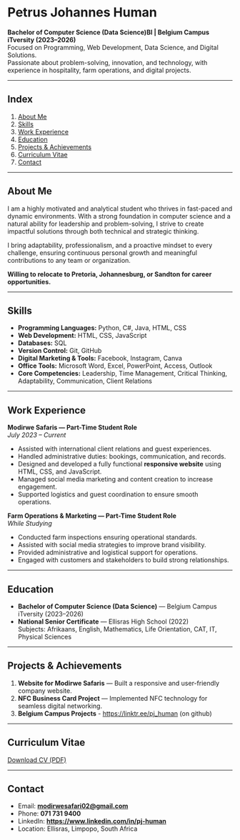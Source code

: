 # Petrus Johannes Human  

**Bachelor of Computer Science (Data Science)BI | Belgium Campus iTversity (2023–2026)**  
Focused on Programming, Web Development, Data Science, and Digital Solutions.  
Passionate about problem-solving, innovation, and technology, with experience in hospitality, farm operations, and digital projects.  

---

## Index
1. [About Me](#about-me)  
2. [Skills](#skills)  
3. [Work Experience](#work-experience)  
4. [Education](#education)  
5. [Projects & Achievements](#projects--achievements)  
6. [Curriculum Vitae](#curriculum-vitae)  
7. [Contact](#contact)  

---

## About Me
I am a highly motivated and analytical student who thrives in fast-paced and dynamic environments. With a strong foundation in computer science and a natural ability for leadership and problem-solving, I strive to create impactful solutions through both technical and strategic thinking.  

I bring adaptability, professionalism, and a proactive mindset to every challenge, ensuring continuous personal growth and meaningful contributions to any team or organization.  

**Willing to relocate to Pretoria, Johannesburg, or Sandton for career opportunities.** 

---

## Skills

- **Programming Languages:** Python, C#, Java, HTML, CSS  
- **Web Development:** HTML, CSS, JavaScript  
- **Databases:** SQL  
- **Version Control:** Git, GitHub  
- **Digital Marketing & Tools:** Facebook, Instagram, Canva  
- **Office Tools:** Microsoft Word, Excel, PowerPoint, Access, Outlook  
- **Core Competencies:** Leadership, Time Management, Critical Thinking, Adaptability, Communication, Client Relations  

---

## Work Experience  

**Modirwe Safaris — Part-Time Student Role**  
*July 2023 – Current*  
- Assisted with international client relations and guest experiences.  
- Handled administrative duties: bookings, communication, and records.  
- Designed and developed a fully functional **responsive website** using HTML, CSS, and JavaScript.  
- Managed social media marketing and content creation to increase engagement.  
- Supported logistics and guest coordination to ensure smooth operations.  

**Farm Operations & Marketing — Part-Time Student Role**  
*While Studying*  
- Conducted farm inspections ensuring operational standards.  
- Assisted with social media strategies to improve brand visibility.  
- Provided administrative and logistical support for operations.  
- Engaged with customers and stakeholders to build strong relationships.  

---

## Education  

- **Bachelor of Computer Science (Data Science)** — Belgium Campus iTversity (2023–2026)  
- **National Senior Certificate** — Ellisras High School (2022)  
  Subjects: Afrikaans, English, Mathematics, Life Orientation, CAT, IT, Physical Sciences  

---

## Projects & Achievements  

1. **Website for Modirwe Safaris** — Built a responsive and user-friendly company website.  
2. **NFC Business Card Project** — Implemented NFC technology for seamless digital networking.
3. **Belgium Campus Projects** - https://linktr.ee/pj_human (on github)
---

## Curriculum Vitae  
[Download CV (PDF)](./PJ_Human_CV.pdf)  

---

## Contact  

- Email: **modirwesafari02@gmail.com**  
- Phone: **071 731 9400**  
- LinkedIn: **https://www.linkedin.com/in/pj-human**  
- Location: Ellisras, Limpopo, South Africa 
